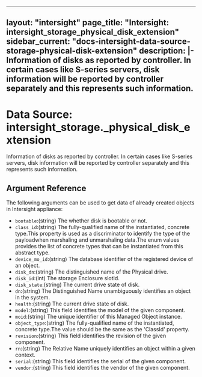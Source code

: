 
---
layout: "intersight"
page_title: "Intersight: intersight_storage_physical_disk_extension"
sidebar_current: "docs-intersight-data-source-storage-physical-disk-extension"
description: |-
Information of disks as reported by controller. In certain cases like S-series servers, disk information will be reported by controller separately and this represents such information.
---

# Data Source: intersight_storage._physical_disk_extension
Information of disks as reported by controller. In certain cases like S-series servers, disk information will be reported by controller separately and this represents such information.
## Argument Reference
The following arguments can be used to get data of already created objects in Intersight appliance:
* `bootable`:(string) The whether disk is bootable or not. 
* `class_id`:(string) The fully-qualified name of the instantiated, concrete type.This property is used as a discriminator to identify the type of the payloadwhen marshaling and unmarshaling data.The enum values provides the list of concrete types that can be instantiated from this abstract type. 
* `device_mo_id`:(string) The database identifier of the registered device of an object. 
* `disk_dn`:(string) The distinguished name of the Physical drive. 
* `disk_id`:(int) The storage Enclosure slotId. 
* `disk_state`:(string) The current drive state of disk. 
* `dn`:(string) The Distinguished Name unambiguously identifies an object in the system. 
* `health`:(string) The current drive state of disk. 
* `model`:(string) This field identifies the model of the given component. 
* `moid`:(string) The unique identifier of this Managed Object instance. 
* `object_type`:(string) The fully-qualified name of the instantiated, concrete type.The value should be the same as the 'ClassId' property. 
* `revision`:(string) This field identifies the revision of the given component. 
* `rn`:(string) The Relative Name uniquely identifies an object within a given context. 
* `serial`:(string) This field identifies the serial of the given component. 
* `vendor`:(string) This field identifies the vendor of the given component. 
